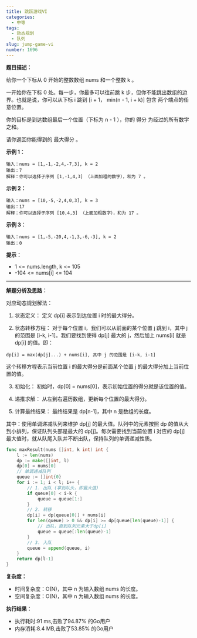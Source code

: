```yaml
---
title: 跳跃游戏VI
categories:
  - 中等
tags:
  - 动态规划
  - 队列
slug: jump-game-vi
number: 1696
---
```


**题目描述：**

给你一个下标从 0 开始的整数数组 nums 和一个整数 k 。

一开始你在下标 0 处。每一步，你最多可以往前跳 k 步，但你不能跳出数组的边界。也就是说，你可以从下标 i 跳到 [i + 1， min(n - 1, i + k)] 包含 两个端点的任意位置。

你的目标是到达数组最后一个位置（下标为 n - 1 ），你的 得分 为经过的所有数字之和。

请你返回你能得到的 最大得分 。

**示例 1：**
```
输入：nums = [1,-1,-2,4,-7,3], k = 2
输出：7
解释：你可以选择子序列 [1,-1,4,3] （上面加粗的数字），和为 7 。 
```


**示例 2：**
```
输入：nums = [10,-5,-2,4,0,3], k = 3 
输出：17 
解释：你可以选择子序列 [10,4,3] （上面加粗数字），和为 17 。
```


**示例 3：**
```
输入：nums = [1,-5,-20,4,-1,3,-6,-3], k = 2 
输出：0
```

**提示：**
- 1 <= nums.length, k <= 105
- -104 <= nums[i] <= 104

---
**解题分析及思路：**


对应动态规划解法：

1. 状态定义： 定义 dp[i] 表示到达位置 i 时的最大得分。

2. 状态转移方程： 对于每个位置 i，我们可以从前面的某个位置 j 跳到 i，其中 j 的范围是 [i-k, i-1]。我们要找到使得 dp[j] 最大的 j，然后加上 nums[i] 就是 dp[i] 的值。即：
```
dp[i] = max(dp[j]...) + nums[i], 其中 j 的范围是 [i-k, i-1]
```
这个转移方程表示当前位置 i 的最大得分是前面某个位置 j 的最大得分加上当前位置的值。

3. 初始化： 初始时，dp[0] = nums[0]，表示初始位置的得分就是该位置的值。

4. 递推求解： 从左到右遍历数组，更新每个位置的最大得分。
5. 计算最终结果： 最终结果是 dp[n-1]，其中 n 是数组的长度。


其中：使用单调递减队列来维护 dp[j] 的最大值。队列中的元素按照 dp 的值从大到小排列，保证队列头部是最大的 dp[j]。每次需要找到当前位置 i 对应的 dp[j] 最大值时，就从队尾入队并不断出队，保持队列的单调递减性质。

```go
func maxResult(nums []int, k int) int {
	l := len(nums)
	dp := make([]int, l)
	dp[0] = nums[0]
	// 单调递减队列
	queue := []int{0}
	for i := 1; i < l; i++ {
		// 1. 出队 (拿到队头，即最大值)
		if queue[0] < i-k {
			queue = queue[1:]
		}
		// 2. 转移
		dp[i] = dp[queue[0]] + nums[i]
		for len(queue) > 0 && dp[i] >= dp[queue[len(queue)-1]] {
			// 出队，直到队列元素大于dp[i]
			queue = queue[:len(queue)-1]
		}
		// 3. 入队
		queue = append(queue, i)
	}
	return dp[l-1]
}
```


**复杂度：**

- 时间复杂度：O(N)，其中 n 为输入数组 nums 的长度。
- 空间复杂度：O(N)，其中 n 为输入数组 nums 的长度。

**执行结果：**

- 执行耗时:91 ms,击败了94.87% 的Go用户
- 内存消耗:8.4 MB,击败了53.85% 的Go用户
